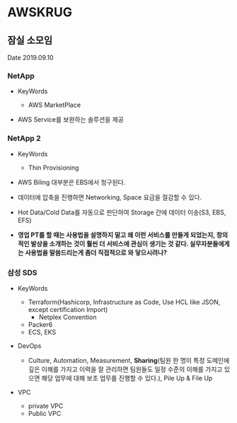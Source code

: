 # AWSKRUG

## 잠실 소모임

Date 2019.09.10

### NetApp

- KeyWords
    - AWS MarketPlace
  
- AWS Service를 보완하는 솔루션을 제공

### NetApp 2

- KeyWords
    - Thin Provisioning

- AWS Biling 대부분은 EBS에서 청구된다.
- 데이터에 압축을 진행하면 Networking, Space 요금을 절감할 수 있다.
- Hot Data/Cold Data를 자동으로 판단하여 Storage 간에 데이터 이송(S3, EBS, EFS)
- **영업 PT를 할 때는 사용법을 설명하지 말고 왜 이런 서비스를 만들게 되었는지, 창의적인 발상을 소개하는 것이 훨씬 더 서비스에 관심이 생기는 것 같다. 실무자분들에게는 사용법을 말씀드리는게 좀더 직접적으로 와 닿으시려나?**

### 삼성 SDS

- KeyWords
    - Terraform(Hashicorp, Infrastructure as Code, Use HCL like JSON, except certification Import)
        - Netplex Convention
    - Packer6
    - ECS, EKS
  
- DevOps
    - Culture, Automation, Measurement, **Sharing**(팀원 한 명이 특정 도메인에 깊은 이해를 가지고 이력을 잘 관리하면 팀원들도 일정 수준의 이해를 가지고 있으면 해당 업무에 대해 보조 업무를 진행할 수 있다.), Pile Up & File Up
- VPC 
    - private VPC
    - Public VPC
